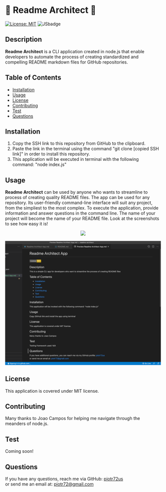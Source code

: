 
# :triangular_ruler: Readme Architect :triangular_ruler:
[![License: MIT](https://img.shields.io/badge/License-MIT-yellow.svg)](https://opensource.org/licenses/MIT)
![JSbadge](https://img.shields.io/badge/javascript-100.0%25-blue)

## Description
__Readme Architect__ is a CLI application created in node.js that enable developers to automate the process of creating standardized and compelling README markdown files for GitHub repositories.

## Table of Contents
* [Installation](#Installation)
* [Usage](#Usage)
* [License](#License)
* [Contributing](#Contributing)
* [Test](#Test)
* [Questions](#Questions)

## Installation
1. Copy the SSH link to this repository from GitHub to the clipboard.
2. Paste the link in the terminal using the command "git clone [copied SSH link]" in order to install this repository.
3. This application will be executed in terminal with the following command: "node index.js"

## Usage
__Readme Architect__ can be used by anyone who wants to streamline to process of creating quality README files.
The app can be used for any repository.
Its user-friendly command-line interface will suit any project, from the simpliest to the most complex.
To execute the application, provide information and answer questions in the command line.
The name of your project will become the name of your README file.
Look at the screenshots to see how easy it is!

<p align="center">
  <img src="https://media.giphy.com/media/7cl98qcD40f8j8G0Em/giphy.gif" />
</p>

![screenshot](img/screenshot.png)


## License
This application is covered under MIT license.

## Contributing
Many thanks to Joao Campos for helping me navigate through the meanders of node.js.

## Test
Coming soon!

## Questions
If you have any questions, reach me via GitHub: [piotr72us](https://github.com/Piotr72us)<br/>
or send me an email at: piotr72@gmail.com

